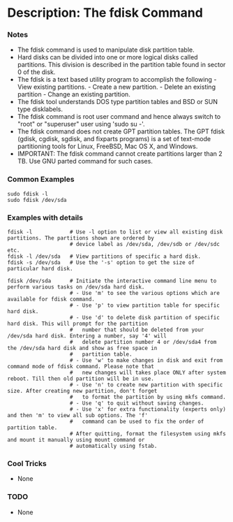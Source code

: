 # Description: The fdisk Command

### Notes
* The fdisk command is used to manipulate disk partition table.
* Hard disks can be divided into one or more logical disks called partitions. This division is described in the
  partition table found in sector 0 of the disk.
* The fdisk is a text based utility program to accomplish the following
       - View existing partitions.
       - Create a new partition.
       - Delete an existing partition
       - Change an existing partition.
* The fdisk tool understands DOS type partition tables and BSD or SUN type disklabels.
* The fdisk command is root user command and hence always switch to "root" or "superuser" user using 'sudo su -'.
* The fdisk command does not create GPT partition tables. The GPT fdisk (gdisk, cgdisk, sgdisk, and fixparts
    programs) is a set of text-mode partitioning tools for Linux, FreeBSD, Mac OS X, and Windows.
* IMPORTANT: The fdisk command cannot create partitions larger than 2 TB. Use GNU parted command for such cases.

### Common Examples
```shell
sudo fdisk -l
sudo fdisk /dev/sda
```

### Examples with details
```shell
fdisk -l            # Use -l option to list or view all existing disk partitions. The partitions shown are ordered by
                    # device label as /dev/sda, /dev/sdb or /dev/sdc etc.
fdisk -l /dev/sda   # View partitions of specific a hard disk.
fdisk -s /dev/sda   # Use the '-s' option to get the size of particular hard disk.

fdisk /dev/sda      # Initiate the interactive command line menu to perform various tasks on /dev/sda hard disk.
                    # - Use 'm' to see the various options which are available for fdisk command.
                    # - Use 'p' to view partition table for specific hard disk.
                    # - Use 'd' to delete disk partition of specific hard disk. This will prompt for the partition
                    #   number that should be deleted from your /dev/sda hard disk. Entering a number, say '4' will
                    #   delete partition number 4 or /dev/sda4 from the /dev/sda hard disk and show as free space in
                    #   partition table.
                    # - Use 'w' to make changes in disk and exit from command mode of fdisk command. Please note that
                    #   new changes will takes place ONLY after system reboot. Till then old partition will be in use.
                    # - Use 'n' to create new partition with specific size. After creating new partition, don't forget
                    #   to format the partition by using mkfs command.
                    # - Use 'q' to quit without saving changes.
                    # - Use 'x' for extra functionality (experts only) and then 'm' to view all sub options. The 'f'
                    #   command can be used to fix the order of partition table.
                    # After quitting, format the filesystem using mkfs and mount it manually using mount command or
                    # automatically using fstab.
```

### Cool Tricks
* None

### TODO
* None
